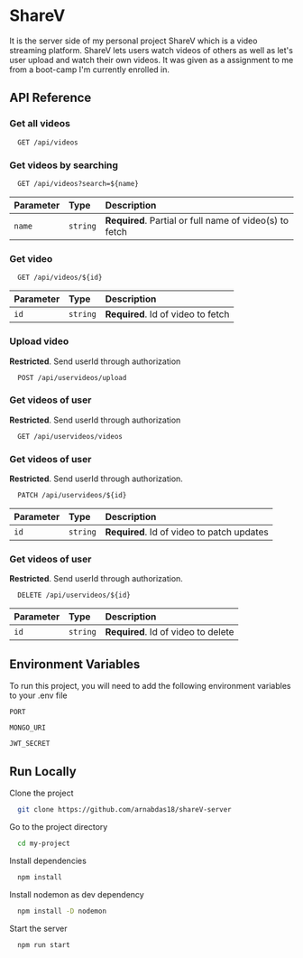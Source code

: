 # ShareV

It is the server side of my personal project ShareV which is a video streaming platform. ShareV lets users watch videos of others as well as let's user upload and watch their own videos. It was given as a assignment to me from a boot-camp I'm currently enrolled in.

## API Reference

### Get all videos

```http
  GET /api/videos
```

### Get videos by searching

```http
  GET /api/videos?search=${name}
```

| Parameter | Type     | Description                                             |
| :-------- | :------- | :------------------------------------------------------ |
| `name`    | `string` | **Required**. Partial or full name of video(s) to fetch |

### Get video

```http
  GET /api/videos/${id}
```

| Parameter | Type     | Description                        |
| :-------- | :------- | :--------------------------------- |
| `id`      | `string` | **Required**. Id of video to fetch |

### Upload video

**Restricted**. Send userId through authorization

```http
  POST /api/uservideos/upload
```

### Get videos of user

**Restricted**. Send userId through authorization

```http
  GET /api/uservideos/videos
```

### Get videos of user

**Restricted**. Send userId through authorization.

```http
  PATCH /api/uservideos/${id}
```

| Parameter | Type     | Description                                |
| :-------- | :------- | :----------------------------------------- |
| `id`      | `string` | **Required**. Id of video to patch updates |

### Get videos of user

**Restricted**. Send userId through authorization.

```http
  DELETE /api/uservideos/${id}
```

| Parameter | Type     | Description                         |
| :-------- | :------- | :---------------------------------- |
| `id`      | `string` | **Required**. Id of video to delete |

## Environment Variables

To run this project, you will need to add the following environment variables to your .env file

`PORT`

`MONGO_URI`

`JWT_SECRET`

## Run Locally

Clone the project

```bash
  git clone https://github.com/arnabdas18/shareV-server
```

Go to the project directory

```bash
  cd my-project
```

Install dependencies

```bash
  npm install
```

Install nodemon as dev dependency

```bash
  npm install -D nodemon
```

Start the server

```bash
  npm run start
```
